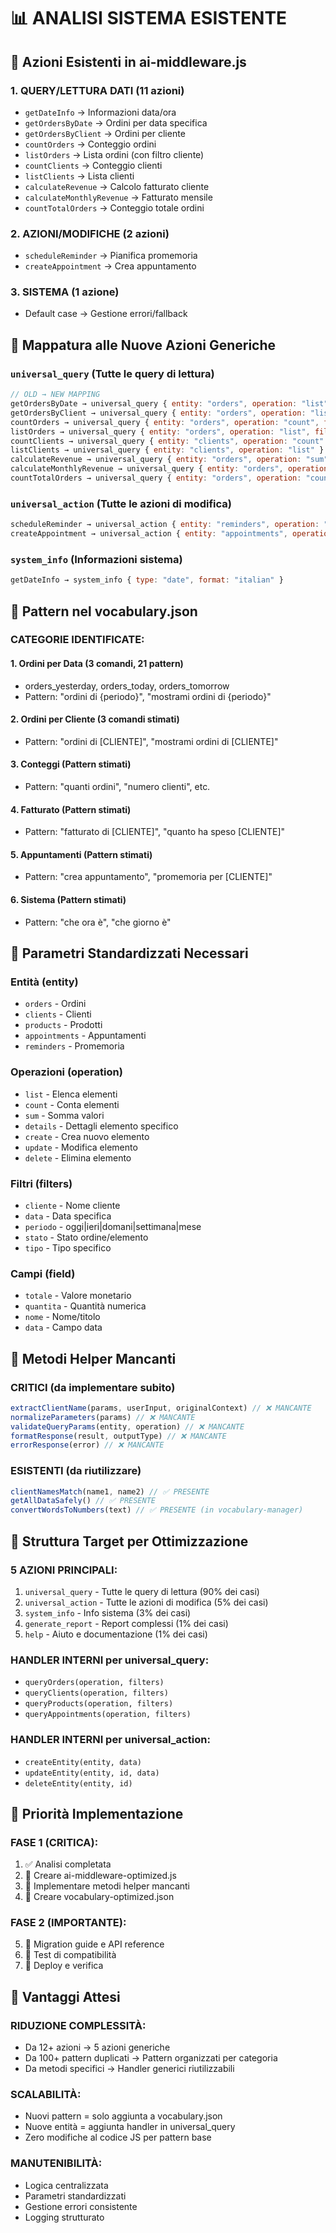 # 📊 ANALISI SISTEMA ESISTENTE

## 🎯 Azioni Esistenti in ai-middleware.js

### 1. QUERY/LETTURA DATI (11 azioni)
- `getDateInfo` → Informazioni data/ora
- `getOrdersByDate` → Ordini per data specifica
- `getOrdersByClient` → Ordini per cliente 
- `countOrders` → Conteggio ordini
- `listOrders` → Lista ordini (con filtro cliente)
- `countClients` → Conteggio clienti
- `listClients` → Lista clienti
- `calculateRevenue` → Calcolo fatturato cliente
- `calculateMonthlyRevenue` → Fatturato mensile
- `countTotalOrders` → Conteggio totale ordini

### 2. AZIONI/MODIFICHE (2 azioni)
- `scheduleReminder` → Pianifica promemoria
- `createAppointment` → Crea appuntamento

### 3. SISTEMA (1 azione)
- Default case → Gestione errori/fallback

## 🎯 Mappatura alle Nuove Azioni Generiche

### `universal_query` (Tutte le query di lettura)
```javascript
// OLD → NEW MAPPING
getOrdersByDate → universal_query { entity: "orders", operation: "list", filters: {date: "X"} }
getOrdersByClient → universal_query { entity: "orders", operation: "list", filters: {cliente: "X"} }
countOrders → universal_query { entity: "orders", operation: "count", filters: {cliente: "X"} }
listOrders → universal_query { entity: "orders", operation: "list", filters: {} }
countClients → universal_query { entity: "clients", operation: "count" }
listClients → universal_query { entity: "clients", operation: "list" }
calculateRevenue → universal_query { entity: "orders", operation: "sum", field: "totale", filters: {cliente: "X"} }
calculateMonthlyRevenue → universal_query { entity: "orders", operation: "sum", field: "totale", filters: {periodo: "mese"} }
countTotalOrders → universal_query { entity: "orders", operation: "count" }
```

### `universal_action` (Tutte le azioni di modifica)
```javascript
scheduleReminder → universal_action { entity: "reminders", operation: "create", data: {message: "X", time: "Y"} }
createAppointment → universal_action { entity: "appointments", operation: "create", data: {cliente: "X", date: "Y", time: "Z"} }
```

### `system_info` (Informazioni sistema)
```javascript
getDateInfo → system_info { type: "date", format: "italian" }
```

## 🎯 Pattern nel vocabulary.json

### CATEGORIE IDENTIFICATE:

#### 1. **Ordini per Data** (3 comandi, 21 pattern)
- orders_yesterday, orders_today, orders_tomorrow
- Pattern: "ordini di {periodo}", "mostrami ordini di {periodo}"

#### 2. **Ordini per Cliente** (3 comandi stimati)
- Pattern: "ordini di [CLIENTE]", "mostrami ordini di [CLIENTE]"

#### 3. **Conteggi** (Pattern stimati)
- Pattern: "quanti ordini", "numero clienti", etc.

#### 4. **Fatturato** (Pattern stimati)
- Pattern: "fatturato di [CLIENTE]", "quanto ha speso [CLIENTE]"

#### 5. **Appuntamenti** (Pattern stimati)
- Pattern: "crea appuntamento", "promemoria per [CLIENTE]"

#### 6. **Sistema** (Pattern stimati)
- Pattern: "che ora è", "che giorno è"

## 🎯 Parametri Standardizzati Necessari

### Entità (entity)
- `orders` - Ordini
- `clients` - Clienti  
- `products` - Prodotti
- `appointments` - Appuntamenti
- `reminders` - Promemoria

### Operazioni (operation)
- `list` - Elenca elementi
- `count` - Conta elementi
- `sum` - Somma valori
- `details` - Dettagli elemento specifico
- `create` - Crea nuovo elemento
- `update` - Modifica elemento
- `delete` - Elimina elemento

### Filtri (filters)
- `cliente` - Nome cliente
- `data` - Data specifica
- `periodo` - oggi|ieri|domani|settimana|mese
- `stato` - Stato ordine/elemento
- `tipo` - Tipo specifico

### Campi (field)
- `totale` - Valore monetario
- `quantita` - Quantità numerica
- `nome` - Nome/titolo
- `data` - Campo data

## 🎯 Metodi Helper Mancanti

### CRITICI (da implementare subito)
```javascript
extractClientName(params, userInput, originalContext) // ❌ MANCANTE
normalizeParameters(params) // ❌ MANCANTE  
validateQueryParams(entity, operation) // ❌ MANCANTE
formatResponse(result, outputType) // ❌ MANCANTE
errorResponse(error) // ❌ MANCANTE
```

### ESISTENTI (da riutilizzare)
```javascript
clientNamesMatch(name1, name2) // ✅ PRESENTE
getAllDataSafely() // ✅ PRESENTE
convertWordsToNumbers(text) // ✅ PRESENTE (in vocabulary-manager)
```

## 🎯 Struttura Target per Ottimizzazione

### 5 AZIONI PRINCIPALI:
1. `universal_query` - Tutte le query di lettura (90% dei casi)
2. `universal_action` - Tutte le azioni di modifica (5% dei casi)  
3. `system_info` - Info sistema (3% dei casi)
4. `generate_report` - Report complessi (1% dei casi)
5. `help` - Aiuto e documentazione (1% dei casi)

### HANDLER INTERNI per universal_query:
- `queryOrders(operation, filters)` 
- `queryClients(operation, filters)`
- `queryProducts(operation, filters)`
- `queryAppointments(operation, filters)`

### HANDLER INTERNI per universal_action:
- `createEntity(entity, data)`
- `updateEntity(entity, id, data)`  
- `deleteEntity(entity, id)`

## 🎯 Priorità Implementazione

### FASE 1 (CRITICA):
1. ✅ Analisi completata
2. 🔄 Creare ai-middleware-optimized.js
3. 🔄 Implementare metodi helper mancanti
4. 🔄 Creare vocabulary-optimized.json

### FASE 2 (IMPORTANTE):
5. 🔄 Migration guide e API reference
6. 🔄 Test di compatibilità  
7. 🔄 Deploy e verifica

## 🎯 Vantaggi Attesi

### RIDUZIONE COMPLESSITÀ:
- Da 12+ azioni → 5 azioni generiche
- Da 100+ pattern duplicati → Pattern organizzati per categoria
- Da metodi specifici → Handler generici riutilizzabili

### SCALABILITÀ:
- Nuovi pattern = solo aggiunta a vocabulary.json
- Nuove entità = aggiunta handler in universal_query
- Zero modifiche al codice JS per pattern base

### MANUTENIBILITÀ:
- Logica centralizzata
- Parametri standardizzati
- Gestione errori consistente
- Logging strutturato